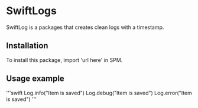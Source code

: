 # SwiftLogs

SwiftLog is a packages that creates clean logs with a timestamp.

## Installation
To install this package, import 'url here' in SPM.

## Usage example

'''swift
Log.info("Item is saved")
Log.debug("Item is saved")
Log.error("Item is saved")
'''
